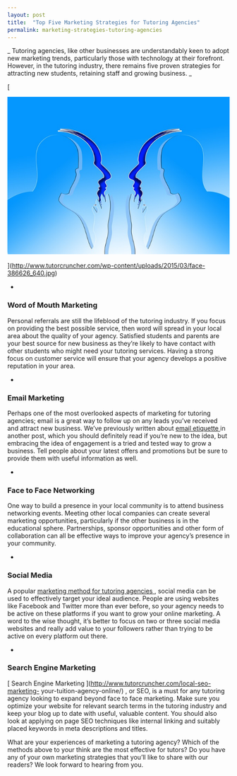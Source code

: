 ```yaml
---
layout: post
title:  "Top Five Marketing Strategies for Tutoring Agencies"
permalink: marketing-strategies-tutoring-agencies
---
```

_ Tutoring agencies, like other businesses are understandably keen to adopt
new marketing trends, particularly those with technology at their forefront.
However, in the tutoring industry, there remains five proven strategies for
attracting new students, retaining staff and growing business.  _

[

![face-386626_640](/img/blogs/face-386626_640.jpg)

](http://www.tutorcruncher.com/wp-content/uploads/2015/03/face-386626_640.jpg)

* 

### Word of Mouth Marketing

Personal referrals are still the lifeblood of the tutoring industry. If you
focus on providing the best possible service, then word will spread in your
local area about the quality of your agency. Satisfied students and parents
are your best source for new business as they’re likely to have contact with
other students who might need your tutoring services. Having a strong focus on
customer service will ensure that your agency develops a positive reputation
in your area.

* 

### Email Marketing

Perhaps one of the most overlooked aspects of marketing for tutoring agencies;
email is a great way to follow up on any leads you’ve received and attract new
business. We’ve previously written about [ email etiquette
](http://www.tutorcruncher.com/email-marketing-mistakes/) in another post,
which you should definitely read if you’re new to the idea, but embracing the
idea of engagement is a tried and tested way to grow a business. Tell people
about your latest offers and promotions but be sure to provide them with
useful information as well.

* 

### Face to Face Networking

One way to build a presence in your local community is to attend business
networking events. Meeting other local companies can create several marketing
opportunities, particularly if the other business is in the educational
sphere. Partnerships, sponsor opportunities and other form of collaboration
can all be effective ways to improve your agency’s presence in your community.

* 

### Social Media

A popular [ marketing method for tutoring agencies
](http://www.tutorcruncher.com/tutoring-agency-social-media/) , social media
can be used to effectively target your ideal audience. People are using
websites like Facebook and Twitter more than ever before, so your agency needs
to be active on these platforms if you want to grow your online marketing. A
word to the wise thought, it’s better to focus on two or three social media
websites and really add value to your followers rather than trying to be
active on every platform out there.

* 

### Search Engine Marketing

[ Search Engine Marketing ](http://www.tutorcruncher.com/local-seo-marketing-
your-tuition-agency-online/) , or SEO, is a must for any tutoring agency
looking to expand beyond face to face marketing. Make sure you optimize your
website for relevant search terms in the tutoring industry and keep your blog
up to date with useful, valuable content. You should also look at applying on
page SEO techniques like internal linking and suitably placed keywords in meta
descriptions and titles.

What are your experiences of marketing a tutoring agency? Which of the methods
above to your think are the most effective for tutors? Do you have any of your
own marketing strategies that you’ll like to share with our readers? We look
forward to hearing from you.
